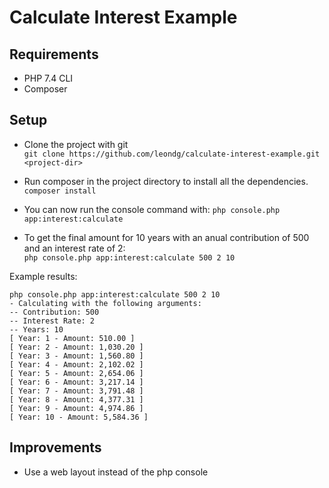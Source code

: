 # Calculate Interest Example

## Requirements
- PHP 7.4 CLI
- Composer


## Setup
- Clone the project with git  
`git clone https://github.com/leondg/calculate-interest-example.git <project-dir>`

- Run composer in the project directory to install all the dependencies.  
`composer install`

- You can now run the console command with: 
`php console.php app:interest:calculate`

- To get the final amount for 10 years with an anual contribution of 500 and an interest rate of 2:  
`php console.php app:interest:calculate 500 2 10`

Example results:
```
php console.php app:interest:calculate 500 2 10
- Calculating with the following arguments:
-- Contribution: 500
-- Interest Rate: 2
-- Years: 10
[ Year: 1 - Amount: 510.00 ]
[ Year: 2 - Amount: 1,030.20 ]
[ Year: 3 - Amount: 1,560.80 ]
[ Year: 4 - Amount: 2,102.02 ]
[ Year: 5 - Amount: 2,654.06 ]
[ Year: 6 - Amount: 3,217.14 ]
[ Year: 7 - Amount: 3,791.48 ]
[ Year: 8 - Amount: 4,377.31 ]
[ Year: 9 - Amount: 4,974.86 ]
[ Year: 10 - Amount: 5,584.36 ]
```

## Improvements
- Use a web layout instead of the php console
